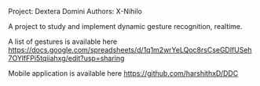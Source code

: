 Project: Dextera Domini
Authors: X-Nihilo

A project to study and implement dynamic gesture recognition, realtime.

A list of gestures is available here
https://docs.google.com/spreadsheets/d/1q1m2wrYeLQoc8rsCseGDlfUSeh7OYlfFPi5tqiiahxg/edit?usp=sharing

Mobile application is available here
https://github.com/harshithxD/DDC
